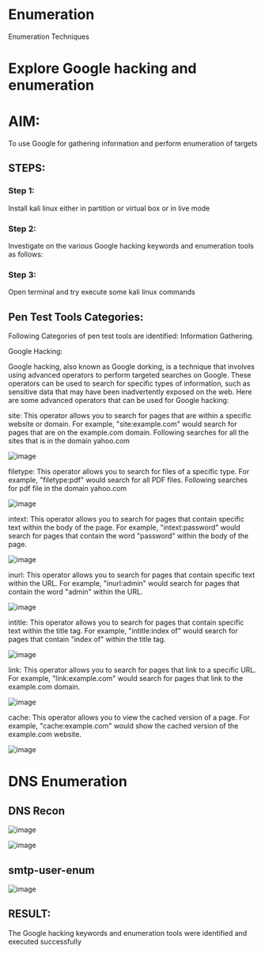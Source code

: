 # Enumeration
Enumeration Techniques

# Explore Google hacking and enumeration 

# AIM:

To use Google for gathering information and perform enumeration of targets

## STEPS:

### Step 1:

Install kali linux either in partition or virtual box or in live mode

### Step 2:

Investigate on the various Google hacking keywords and enumeration tools as follows:


### Step 3:
Open terminal and try execute some kali linux commands

## Pen Test Tools Categories:  

Following Categories of pen test tools are identified:
Information Gathering.

Google Hacking:

Google hacking, also known as Google dorking, is a technique that involves using advanced operators to perform targeted searches on Google. These operators can be used to search for specific types of information, such as sensitive data that may have been inadvertently exposed on the web. Here are some advanced operators that can be used for Google hacking:

site: This operator allows you to search for pages that are within a specific website or domain. For example, "site:example.com" would search for pages that are on the example.com domain.
Following searches for all the sites that is in the domain yahoo.com

![image](https://github.com/R-Guruprasad/Enumeration/assets/119390308/f55bef5f-4db4-4a21-bb54-9a7731a27e4f)

filetype: This operator allows you to search for files of a specific type. For example, "filetype:pdf" would search for all PDF files.
Following searches for pdf file in the domain yahoo.com

![image](https://github.com/R-Guruprasad/Enumeration/assets/119390308/98445dec-77e3-4c94-8b2d-5c5bdacf217b)

intext: This operator allows you to search for pages that contain specific text within the body of the page. For example, "intext:password" would search for pages that contain the word "password" within the body of the page.

![image](https://github.com/R-Guruprasad/Enumeration/assets/119390308/e80b3686-401c-402e-9203-f99e42ac9a19)

inurl: This operator allows you to search for pages that contain specific text within the URL. For example, "inurl:admin" would search for pages that contain the word "admin" within the URL.

![image](https://github.com/R-Guruprasad/Enumeration/assets/119390308/6f91d65d-f6e6-42f9-94d6-35735e43e1d2)

intitle: This operator allows you to search for pages that contain specific text within the title tag. For example, "intitle:index of" would search for pages that contain "index of" within the title tag.

![image](https://github.com/R-Guruprasad/Enumeration/assets/119390308/4e8e6296-7af2-407d-8124-82ee973cf4a5)

link: This operator allows you to search for pages that link to a specific URL. For example, "link:example.com" would search for pages that link to the example.com domain.

![image](https://github.com/R-Guruprasad/Enumeration/assets/119390308/9f80f6ab-f314-4ea8-b806-56076410f86d)

cache: This operator allows you to view the cached version of a page. For example, "cache:example.com" would show the cached version of the example.com website.

 ![image](https://github.com/R-Guruprasad/Enumeration/assets/119390308/6693e84f-75f9-41b1-b1c3-18d78db5b27b)

# DNS Enumeration

## DNS Recon

![image](https://github.com/R-Guruprasad/Enumeration/assets/119390308/427e2005-a82f-45de-8c0c-5fc4282de0aa)

![image](https://github.com/R-Guruprasad/Enumeration/assets/119390308/02c49608-f7cf-4e05-8df2-bb57e49c0031)

## smtp-user-enum

![image](https://github.com/R-Guruprasad/Enumeration/assets/119390308/0130dd0c-09a7-4602-b0bf-b1f503d1dcfc)

## RESULT:
The Google hacking keywords and enumeration tools were identified and executed successfully

